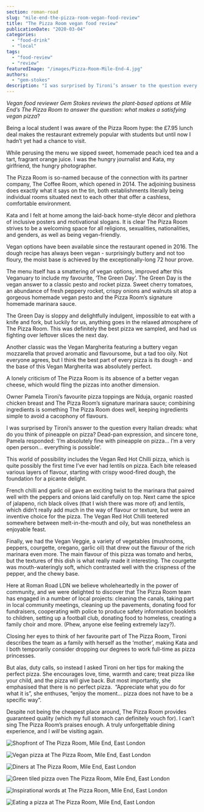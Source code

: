 ```yaml
---
section: roman-road
slug: "mile-end-the-pizza-room-vegan-food-review"
title: "The Pizza Room vegan food review"
publicationDate: "2020-03-04"
categories: 
  - "food-drink"
  - "local"
tags: 
  - "food-review"
  - "review"
featuredImage: "/images/Pizza-Room-Mile-End-4.jpg"
authors: 
  - "gem-stokes"
description: "I was surprised by Tironi’s answer to the question every Italian dreads: what do you think of pineapple on pizza? Dead-pan expression, and sincere tone, Pamela responded: ‘I’m absolutely fine with pineapple on pizza… I’m a very open person... everything is possible’."
---
```


_Vegan food reviewer Gem Stokes reviews the plant-based options at Mile End’s The Pizza Room to answer the question: what makes a satisfying vegan pizza_?

Being a local student I was aware of the Pizza Room hype: the £7.95 lunch deal makes the restaurant extremely popular with students but until now I hadn’t yet had a chance to visit. 

While perusing the menu we sipped sweet, homemade peach iced tea and a tart, fragrant orange juice. I was the hungry journalist and Kata, my girlfriend, the hungry photographer. 

The Pizza Room is so-named because of the connection with its partner company, The Coffee Room, which opened in 2014. The adjoining business does exactly what it says on the tin, both establishments literally being individual rooms situated next to each other that offer a cashless, comfortable environment. 

Kata and I felt at home among the laid-back home-style décor and plethora of inclusive posters and motivational slogans. It is clear The Pizza Room strives to be a welcoming space for all religions, sexualities, nationalities, and genders, as well as being vegan-friendly. 

Vegan options have been available since the restaurant opened in 2016. The dough recipe has always been vegan - surprisingly buttery and not too floury, the moist base is achieved by the exceptionally-long 72 hour prove. 

The menu itself has a smattering of vegan options, improved after this Veganuary to include my favourite, ‘The Green Day’. The Green Day is the vegan answer to a classic pesto and rocket pizza. Sweet cherry tomatoes, an abundance of fresh peppery rocket, crispy onions and walnuts sit atop a gorgeous homemade vegan pesto and the Pizza Room’s signature homemade marinara sauce. 

The Green Day is sloppy and delightfully indulgent, impossible to eat with a knife and fork, but luckily for us, anything goes in the relaxed atmosphere of The Pizza Room. This was definitely the best pizza we sampled, and had us fighting over leftover slices the next day.

Another classic was the Vegan Margherita featuring a buttery vegan mozzarella that proved aromatic and flavoursome, but a tad too oily. Not everyone agrees, but I think the best part of every pizza is its dough - and the base of this Vegan Margherita was absolutely perfect.

A lonely criticism of The Pizza Room is its absence of a better vegan cheese, which would fling the pizzas into another dimension. 

Owner Pamela Tironi’s favourite pizza toppings are Nduja, organic roasted chicken breast and The Pizza Room’s signature marinara sauce; combining ingredients is something The Pizza Room does well, keeping ingredients simple to avoid a cacophony of flavours. 

I was surprised by Tironi’s answer to the question every Italian dreads: what do you think of pineapple on pizza? Dead-pan expression, and sincere tone, Pamela responded: ‘I’m absolutely fine with pineapple on pizza… I’m a very open person... everything is possible’. 

This world of possibility includes the Vegan Red Hot Chilli pizza, which is quite possibly the first time I’ve ever had lentils on pizza. Each bite released various layers of flavour, starting with crispy wood-fired dough, the foundation for a picante delight. 

French chilli and garlic oil gave an exciting twist to the marinara that paired well with the peppers and onions laid carefully on top. Next came the spice of jalapeno, rich black olives (that I wish there was more of) and lentils, which didn’t really add much in the way of flavour or texture, but were an inventive choice for the pizza. The Vegan Red Hot Chilli teetered somewhere between melt-in-the-mouth and oily, but was nonetheless an enjoyable feast. 

Finally, we had the Vegan Veggie, a variety of vegetables (mushrooms, peppers, courgette, oregano, garlic oil) that drew out the flavour of the rich marinara even more. The main flavour of this pizza was tomato and herbs, but the textures of this dish is what really made it interesting. The courgette was mouth-wateringly soft, which contrasted well with the crispness of the pepper, and the chewy base. 

Here at Roman Road LDN we believe wholeheartedly in the power of community, and we were delighted to discover that The Pizza Room team has engaged in a number of local projects: cleaning the canals, taking part in local community meetings, cleaning up the pavements, donating food for fundraisers, cooperating with police to produce safety information booklets to children, setting up a football club, donating food to homeless, creating a family choir and more. (Phew, anyone else feeling extremely lazy?).

Closing her eyes to think of her favourite part of The Pizza Room, Tironi describes the team as a family with herself as the ‘mother’, making Kata and I both temporarily consider dropping our degrees to work full-time as pizza princesses. 

But alas, duty calls, so instead I asked Tironi on her tips for making the perfect pizza. She encourages love, time, warmth and care; treat pizza like your child, and the pizza will give back. But most importantly, she emphasised that there is no perfect pizza.  “Appreciate what you do for what it is”, she enthuses, “enjoy the moment… pizza does not have to be a specific way”. 

Despite not being the cheapest place around, The Pizza Room provides guaranteed quality (which my full stomach can definitely vouch for). I can’t sing The Pizza Room’s praises enough. A truly unforgettable dining experience, and I _will_ be visiting again.  

![Shopfront of The Pizza Room, Mile End, East London](/images/Pizza-Room-Mile-End-1-1024x683.jpg)

![Vegan pizza at The Pizza Room, Mile End, East London](/images/Pizza-Room-Mile-End-9-1024x683.jpg)

![Diners at The Pizza Room, Mile End, East London](/images/Pizza-Room-Mile-End-13-1024x683.jpg)

![Green tiled pizza oven The Pizza Room, Mile End, East London](/images/Pizza-Room-Mile-End-12-1024x683.jpg)

![Inspirational words at The Pizza Room, Mile End, East London](/images/Pizza-Room-Mile-End-8-1024x683.jpg)

![Eating a pizza at The Pizza Room, Mile End, East London](/images/Pizza-Room-Mile-End-4-1024x683.jpg)

